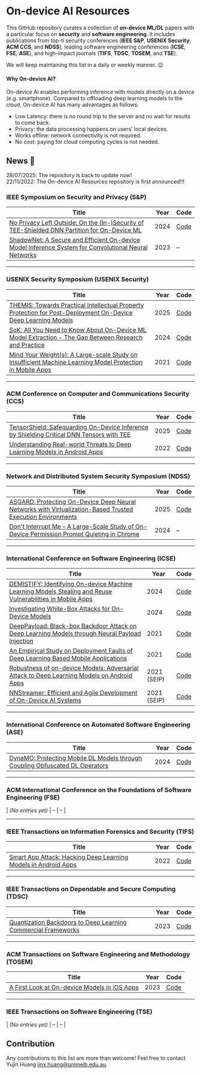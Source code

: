 # On-device AI Resources
This GitHub repository curates a collection of **on-device ML/DL** papers with a particular focus on **security** and **software engineering**. It includes publications from top-ti security conferences (**IEEE S&P**, **USENIX Security**, **ACM CCS**, and **NDSS**), leading software engineering conferences (**ICSE**, **FSE**, **ASE**), and high-impact journals (**TIFS**, **TDSC**, **TOSEM**, and **TSE**).

We will keep maintaining this list in a daily or weekly manner. :wink:


#### Why On-device AI?
On-device AI enables performing inference with models directly on a device (e.g. smartphone). Compared to offloading deep learning models to the cloud, On-device AI has many advantages as follows:
- Low Latency: there is no round trip to the server and no wait for results to come back.
- Privacy: the data processing happens on users' local devices.
- Works offline: network connectivity is not required.
- No cost: paying for cloud computing cycles is not needed.

## News :mega:
28/07/2025: The repository is back to update now!\
22/11/2022: The On-device AI Resources repository is first announced!!!

### IEEE Symposium on Security and Privacy (S&P)

| Title | Year | Code |
|-------|------|------|
| [No Privacy Left Outside: On the (In-)Security of TEE-Shielded DNN Partition for On-Device ML](https://arxiv.org/pdf/2310.07152) | 2024 | [Code](https://github.com/ziqi-zhang/TEESlice-artifact) |
| [ShadowNet: A Secure and Efficient On-device Model Inference System for Convolutional Neural Networks](https://arxiv.org/pdf/2011.05905.pdf) | 2023 | – |

---

### USENIX Security Symposium (USENIX Security)

| Title | Year | Code |
|-------|------|------|
| [THEMIS: Towards Practical Intellectual Property Protection for Post-Deployment On-Device Deep Learning Models](https://arxiv.org/pdf/2503.23748) | 2025 | [Code](https://github.com/Jinxhy/THEMIS) |
| [SoK: All You Need to Know About On-Device ML Model Extraction - The Gap Between Research and Practice](https://www.usenix.org/conference/usenixsecurity24/presentation/nayan) | 2024 | [Code](https://github.com/sys-ris3/ML_Extraction_Sok) |
| [Mind Your Weight(s): A Large-scale Study on Insufficient Machine Learning Model Protection in Mobile Apps](https://www.usenix.org/system/files/sec21-sun-zhichuang.pdf) | 2021 | [Code](https://github.com/RiS3-Lab/ModelXRay) |

---

### ACM Conference on Computer and Communications Security (CCS)

| Title | Year | Code |
|-------|------|------|
| [TensorShield: Safeguarding On-Device Inference by Shielding Critical DNN Tensors with TEE](https://arxiv.org/pdf/2505.22735) | 2025 | [Code](https://github.com/suntong30/TensorShield) |
| [Understanding Real-world Threats to Deep Learning Models in Android Apps](https://arxiv.org/pdf/2209.09577.pdf) | 2022 | [Code](https://github.com/Advdroid/advdroid-pro) |

---

### Network and Distributed System Security Symposium (NDSS)

| Title | Year | Code |
|-------|------|------|
| [ASGARD: Protecting On-Device Deep Neural Networks with Virtualization-Based Trusted Execution Environments](https://www.ndss-symposium.org/wp-content/uploads/2025-449-paper.pdf) | 2025 | [Code](https://github.com/yonsei-sslab/asgard) |
| [Don't Interrupt Me – A Large-Scale Study of On-Device Permission Prompt Quieting in Chrome](https://www.ndss-symposium.org/wp-content/uploads/2024-108-paper.pdf) | 2024 | – |

---

### International Conference on Software Engineering (ICSE)

| Title | Year | Code |
|-------|------|------|
| [DEMISTIFY: Identifying On-device Machine Learning Models Stealing and Reuse Vulnerabilities in Mobile Apps](https://bruceqczhao.github.io/assets/icse24/ICSE24b.pdf) | 2024 | [Code](https://github.com/MGYN/DeMistify) |
| [Investigating White-Box Attacks for On-Device Models](https://arxiv.org/pdf/2402.05493) | 2024 | [Code](https://github.com/zhoumingyi/REOM) |
| [DeepPayload: Black-box Backdoor Attack on Deep Learning Models through Neural Payload Injection](https://arxiv.org/pdf/2101.06896.pdf) | 2021 | [Code](https://github.com/yuanchun-li/DeepPayload) |
| [An Empirical Study on Deployment Faults of Deep Learning Based Mobile Applications](https://arxiv.org/pdf/2101.04930.pdf) | 2021 | [Code](https://github.com/chenzhenpeng18/icse2021) |
| [Robustness of on-device Models: Adversarial Attack to Deep Learning Models on Android Apps](https://arxiv.org/pdf/2101.04401.pdf) | 2021 (SEIP) | [Code](https://github.com/Jinxhy/AppAIsecurity) |
| [NNStreamer: Efficient and Agile Development of On-Device AI Systems](https://arxiv.org/pdf/2101.06371.pdf) | 2021 (SEIP) | [Code](https://github.com/nnstreamer/nnstreamer) |

---

### International Conference on Automated Software Engineering (ASE)

| Title | Year | Code |
|-------|------|------|
| [DynaMO: Protecting Mobile DL Models through Coupling Obfuscated DL Operators](https://arxiv.org/pdf/2410.15033) | 2024 | [Code](https://github.com/zhoumingyi/DynaMO) |

---

### ACM International Conference on the Foundations of Software Engineering (FSE)

| *(No entries yet)* | – | – |

---

### IEEE Transactions on Information Forensics and Security (TIFS)

| Title | Year | Code |
|-------|------|------|
| [Smart App Attack: Hacking Deep Learning Models in Android Apps](https://arxiv.org/pdf/2204.11075.pdf) | 2022 | [Code](https://github.com/Jinxhy/SmartAppAttack) |

---

### IEEE Transactions on Dependable and Secure Computing (TDSC)

| Title | Year | Code |
|-------|------|------|
| [Quantization Backdoors to Deep Learning Commercial Frameworks](https://arxiv.org/pdf/2108.09187) | 2023 | [Code](https://github.com/quantization-backdoor/quantization-backdoor) |

---

### ACM Transactions on Software Engineering and Methodology (TOSEM)

| Title | Year | Code |
|-------|------|------|
| [A First Look at On-device Models in iOS Apps](https://dl.acm.org/doi/pdf/10.1145/3617177) | 2023 | [Code](https://github.com/huhanGitHub/iOS-App-database) |

---

### IEEE Transactions on Software Engineering (TSE)
| *(No entries yet)* | – | – |

  
## Contribution
Any contributions to this list are more than welcome! Feel free to contact Yujin Huang <jinx.huang@unimelb.edu.au>.
